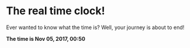# The real time clock!

Ever wanted to know what the time is? Well, your journey is about to end!

**The time is Nov 05, 2017, 00:50**